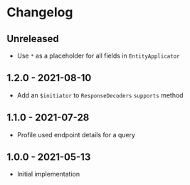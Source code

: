 # Changelog

<!-- There should always be "Unreleased" section at the beginning. -->

## Unreleased
- Use `*` as a placeholder for all fields in `EntityApplicator`

## 1.2.0 - 2021-08-10
- Add an `$initiator` to `ResponseDecoders` `supports` method

## 1.1.0 - 2021-07-28
- Profile used endpoint details for a query

## 1.0.0 - 2021-05-13
- Initial implementation
